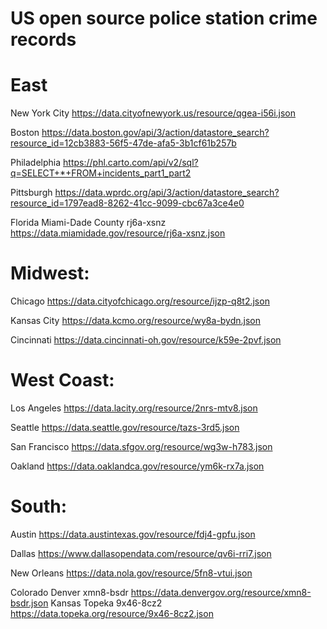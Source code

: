 # US open source police station crime records

# East 

 New York City
 https://data.cityofnewyork.us/resource/qgea-i56i.json

 Boston
 https://data.boston.gov/api/3/action/datastore_search?resource_id=12cb3883-56f5-47de-afa5-3b1cf61b257b

 Philadelphia
 https://phl.carto.com/api/v2/sql?q=SELECT+*+FROM+incidents_part1_part2

 Pittsburgh
 https://data.wprdc.org/api/3/action/datastore_search?resource_id=1797ead8-8262-41cc-9099-cbc67a3ce4e0

 Florida	Miami-Dade County
 rj6a-xsnz	https://data.miamidade.gov/resource/rj6a-xsnz.json

# Midwest:


 Chicago
 https://data.cityofchicago.org/resource/ijzp-q8t2.json

 Kansas City
 https://data.kcmo.org/resource/wy8a-bydn.json

 Cincinnati
 https://data.cincinnati-oh.gov/resource/k59e-2pvf.json



# West Coast:


 Los Angeles
 https://data.lacity.org/resource/2nrs-mtv8.json

 Seattle
 https://data.seattle.gov/resource/tazs-3rd5.json

 San Francisco
 https://data.sfgov.org/resource/wg3w-h783.json

 Oakland
 https://data.oaklandca.gov/resource/ym6k-rx7a.json



# South:


 Austin
 https://data.austintexas.gov/resource/fdj4-gpfu.json

 Dallas
 https://www.dallasopendata.com/resource/qv6i-rri7.json

 New Orleans
 https://data.nola.gov/resource/5fn8-vtui.json





Colorado	Denver	xmn8-bsdr	https://data.denvergov.org/resource/xmn8-bsdr.json
Kansas	Topeka	9x46-8cz2	https://data.topeka.org/resource/9x46-8cz2.json
